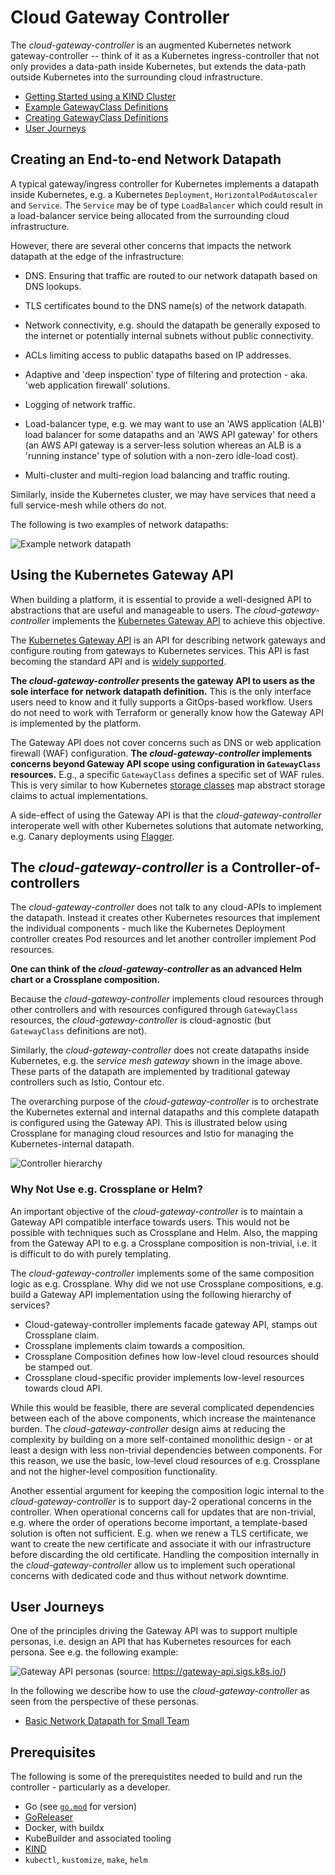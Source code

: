 # Cloud Gateway Controller

The *cloud-gateway-controller* is an augmented Kubernetes network
gateway-controller -- think of it as a Kubernetes ingress-controller
that not only provides a data-path inside Kubernetes, but extends the
data-path outside Kubernetes into the surrounding cloud
infrastructure.

- [Getting Started using a KIND Cluster](doc/getting-started.md)
- [Example GatewayClass Definitions](doc/example-gatewayclasses.md)
- [Creating GatewayClass Definitions](doc/creating-gatewayclass-definitions.md)
- [User Journeys](#user-journeys)

## Creating an End-to-end Network Datapath

A typical gateway/ingress controller for Kubernetes implements a
datapath inside Kubernetes, e.g. a Kubernetes `Deployment`,
`HorizontalPodAutoscaler` and `Service`. The `Service` may be of type
`LoadBalancer` which could result in a load-balancer service being
allocated from the surrounding cloud infrastructure.

However, there are several other concerns that impacts the network
datapath at the edge of the infrastructure:

- DNS. Ensuring that traffic are routed to our network datapath based
  on DNS lookups.

- TLS certificates bound to the DNS name(s) of the network datapath.

- Network connectivity, e.g. should the datapath be generally exposed
  to the internet or potentially internal subnets without public
  connectivity.

- ACLs limiting access to public datapaths based on IP addresses.

- Adaptive and 'deep inspection' type of filtering and protection -
  aka. 'web application firewall' solutions.

- Logging of network traffic.

- Load-balancer type, e.g. we may want to use an 'AWS application
  (ALB)' load balancer for some datapaths and an 'AWS API gateway' for
  others (an AWS API gateway is a server-less solution whereas an ALB
  is a 'running instance' type of solution with a non-zero idle-load
  cost).

- Multi-cluster and multi-region load balancing and traffic routing.

Similarly, inside the Kubernetes cluster, we may have services that
need a full service-mesh while others do not.

The following is two examples of network datapaths:

![Example network datapath](doc/images/example-network-datapath.png)

## Using the Kubernetes Gateway API

When building a platform, it is essential to provide a well-designed
API to abstractions that are useful and manageable to users. The
*cloud-gateway-controller* implements the [Kubernetes Gateway
API](https://gateway-api.sigs.k8s.io/) to achieve this objective.

The [Kubernetes Gateway API](https://gateway-api.sigs.k8s.io/) is an
API for describing network gateways and configure routing from
gateways to Kubernetes services. This API is fast becoming the
standard API and is [widely
supported](https://gateway-api.sigs.k8s.io/implementations/).

**The *cloud-gateway-controller* presents the gateway API to users as
the sole interface for network datapath definition.** This is the only
interface users need to know and it fully supports a GitOps-based
workflow. Users do not need to work with Terraform or generally know
how the Gateway API is implemented by the platform.

The Gateway API does not cover concerns such as DNS or web application
firewall (WAF) configuration. **The *cloud-gateway-controller*
implements concerns beyond Gateway API scope using configuration in
`GatewayClass` resources.** E.g., a specific `GatewayClass` defines a
specific set of WAF rules.  This is very similar to how Kubernetes
[storage
classes](https://kubernetes.io/docs/concepts/storage/storage-classes)
map abstract storage claims to actual implementations.

A side-effect of using the Gateway API is that the
*cloud-gateway-controller* interoperate well with other Kubernetes
solutions that automate networking, e.g. Canary deployments using
[Flagger](https://flagger.app).

## The *cloud-gateway-controller* is a Controller-of-controllers

The *cloud-gateway-controller* does not talk to any cloud-APIs to
implement the datapath. Instead it creates other Kubernetes resources
that implement the individual components - much like the Kubernetes
Deployment controller creates Pod resources and let another
controller implement Pod resources.

**One can think of the *cloud-gateway-controller* as an advanced Helm
chart or a Crossplane composition.**

Because the *cloud-gateway-controller* implements cloud resources
through other controllers and with resources configured through
`GatewayClass` resources, the *cloud-gateway-controller* is
cloud-agnostic (but `GatewayClass` definitions are not).

Similarly, the *cloud-gateway-controller* does not create datapaths
inside Kubernetes, e.g. the *service mesh gateway* shown in the image
above. These parts of the datapath are implemented by traditional
gateway controllers such as Istio, Contour etc.

The overarching purpose of the *cloud-gateway-controller* is to
orchestrate the Kubernetes external and internal datapaths and this
complete datapath is configured using the Gateway API. This is
illustrated below using Crossplane for managing cloud resources and
Istio for managing the Kubernetes-internal datapath.

![Controller hierarchy](doc/images/controller-hierarchy.png)

### Why Not Use e.g. Crossplane or Helm?

An important objective of the *cloud-gateway-controller* is to maintain
a Gateway API compatible interface towards users. This would not be
possible with techniques such as Crossplane and Helm.  Also, the
mapping from the Gateway API to e.g. a Crossplane composition is
non-trivial, i.e. it is difficult to do with purely templating.

The *cloud-gateway-controller* implements some of the same composition
logic as e.g. Crossplane. Why did we not use Crossplane compositions,
e.g. build a Gateway API implementation using the following hierarchy
of services?

- Cloud-gateway-controller implements facade gateway API, stamps out Crossplane claim.
- Crossplane implements claim towards a composition.
- Crossplane Composition defines how low-level cloud resources should be stamped out.
- Crossplane cloud-specific provider implements low-level resources towards cloud API.

While this would be feasible, there are several complicated
dependencies between each of the above components, which increase the
maintenance burden. The *cloud-gateway-controller* design aims at
reducing the complexity by building on a more self-contained
monolithic design - or at least a design with less non-trivial
dependencies between components. For this reason, we use the basic,
low-level cloud resources of e.g. Crossplane and not the higher-level
composition functionality.

Another essential argument for keeping the composition logic internal
to the *cloud-gateway-controller* is to support day-2 operational
concerns in the controller.  When operational concerns call for
updates that are non-trivial, e.g. where the order of operations
become important, a template-based solution is often not
sufficient. E.g. when we renew a TLS certificate, we want to create
the new certificate and associate it with our infrastructure before
discarding the old certificate.  Handling the composition internally
in the *cloud-gateway-controller* allow us to implement such
operational concerns with dedicated code and thus without network
downtime.

## User Journeys

One of the principles driving the Gateway API was to support multiple
personas, i.e. design an API that has Kubernetes resources for each
persona. See e.g. the following example:

![Gateway API personas](doc/images/gateway-api-personas.png)
(source: https://gateway-api.sigs.k8s.io/)

In the following we describe how to use the *cloud-gateway-controller*
as seen from the perspective of these personas.

- [Basic Network Datapath for Small Team](doc/basic-datapath.md)

## Prerequisites

The following is some of the prerequistites needed to build and run
the controller - particularly as a developer.

- Go (see [`go.mod`](go.mod) for version)
- [GoReleaser](https://github.com/goreleaser/goreleaser)
- Docker, with buildx
- KubeBuilder and associated tooling
- [KIND](https://kind.sigs.k8s.io)
- `kubectl`, `kustomize`, `make`, `helm`
